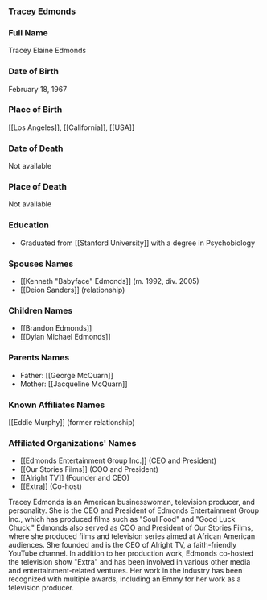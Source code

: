 ### Tracey Edmonds

### Full Name

Tracey Elaine Edmonds

### Date of Birth

February 18, 1967

### Place of Birth

[[Los Angeles]], [[California]], [[USA]]

### Date of Death

Not available

### Place of Death

Not available

### Education

- Graduated from [[Stanford University]] with a degree in Psychobiology

### Spouses Names

- [[Kenneth "Babyface" Edmonds]] (m. 1992, div. 2005)
- [[Deion Sanders]] (relationship)

### Children Names

- [[Brandon Edmonds]]
- [[Dylan Michael Edmonds]]

### Parents Names

- Father: [[George McQuarn]]
- Mother: [[Jacqueline McQuarn]]

### Known Affiliates Names

[[Eddie Murphy]] (former relationship)

### Affiliated Organizations' Names

- [[Edmonds Entertainment Group Inc.]] (CEO and President)
- [[Our Stories Films]] (COO and President)
- [[Alright TV]] (Founder and CEO)
- [[Extra]] (Co-host)

Tracey Edmonds is an American businesswoman, television producer, and personality. She is the CEO and President of Edmonds Entertainment Group Inc., which has produced films such as "Soul Food" and "Good Luck Chuck." Edmonds also served as COO and President of Our Stories Films, where she produced films and television series aimed at African American audiences. She founded and is the CEO of Alright TV, a faith-friendly YouTube channel. In addition to her production work, Edmonds co-hosted the television show "Extra" and has been involved in various other media and entertainment-related ventures. Her work in the industry has been recognized with multiple awards, including an Emmy for her work as a television producer.